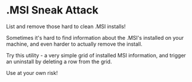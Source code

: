 # .MSI Sneak Attack
List and remove those hard to clean .MSI installs!

Sometimes it's hard to find information about the .MSI's installed on your machine, and even harder to actually remove the install.

Try this utility - a very simple grid of installed MSI information, and trigger an uninstall by deleting a row from the grid.

Use at your own risk!